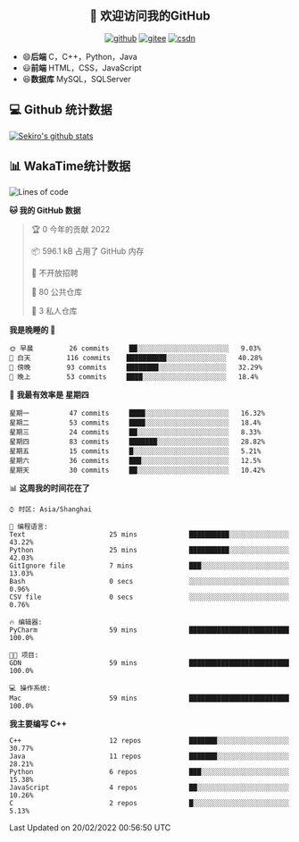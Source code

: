 <h2 align="center">👋 欢迎访问我的GitHub</h2>
<p align="center">
  <a href="https://666wxy666.github.io/"><img src="https://img.shields.io/badge/GitHub-24292e" alt="github"></a>
  <a href="https://gitee.com/wxy_666"><img src="https://img.shields.io/badge/Gitee-fe7300" alt="gitee"></a>
  <a href="https://blog.csdn.net/WXY_666"><img src="https://img.shields.io/badge/CSDN-cf000e" alt="csdn"></a>
</p>

- 😄**后端** C，C++，Python，Java
- 😃**前端** HTML，CSS，JavaScript
- 😆**数据库** MySQL，SQLServer

## 💻 Github 统计数据
[![Sekiro's github stats](https://github-readme-stats.vercel.app/api?username=666WXY666)](https://666wxy666.github.io/)

## 📊 WakaTime统计数据

<!--START_SECTION:waka-->
![Lines of code](https://img.shields.io/badge/%E4%BB%8E%E3%80%8C%E4%BD%A0%E5%A5%BD%E4%B8%96%E7%95%8C%E3%80%8D%E6%88%91%E5%B7%B2%E7%BB%8F%E5%86%99%E4%BA%86--291%20Thousand%20%E8%A1%8C%E4%BB%A3%E7%A0%81-blue)

**🐱 我的 GitHub 数据** 

> 🏆 0 今年的贡献 2022
 > 
> 📦 596.1 kB 占用了 GitHub 内存 
 > 
> 🚫 不开放招聘
 > 
> 📜 80 公共仓库 
 > 
> 🔑 3 私人仓库  
 > 
**我是晚睡的 🦉** 

```text
🌞 早晨         26 commits     ██░░░░░░░░░░░░░░░░░░░░░░░   9.03% 
🌆 白天         116 commits    ██████████░░░░░░░░░░░░░░░   40.28% 
🌃 傍晚         93 commits     ████████░░░░░░░░░░░░░░░░░   32.29% 
🌙 晚上         53 commits     ████░░░░░░░░░░░░░░░░░░░░░   18.4%

```
📅 **我最有效率是 星期四** 

```text
星期一          47 commits     ████░░░░░░░░░░░░░░░░░░░░░   16.32% 
星期二          53 commits     ████░░░░░░░░░░░░░░░░░░░░░   18.4% 
星期三          24 commits     ██░░░░░░░░░░░░░░░░░░░░░░░   8.33% 
星期四          83 commits     ███████░░░░░░░░░░░░░░░░░░   28.82% 
星期五          15 commits     █░░░░░░░░░░░░░░░░░░░░░░░░   5.21% 
星期六          36 commits     ███░░░░░░░░░░░░░░░░░░░░░░   12.5% 
星期天          30 commits     ██░░░░░░░░░░░░░░░░░░░░░░░   10.42%

```


📊 **这周我的时间花在了** 

```text
⌚︎ 时区: Asia/Shanghai

💬 编程语言: 
Text                     25 mins             ██████████░░░░░░░░░░░░░░░   43.22% 
Python                   25 mins             ██████████░░░░░░░░░░░░░░░   42.03% 
GitIgnore file           7 mins              ███░░░░░░░░░░░░░░░░░░░░░░   13.03% 
Bash                     0 secs              ░░░░░░░░░░░░░░░░░░░░░░░░░   0.96% 
CSV file                 0 secs              ░░░░░░░░░░░░░░░░░░░░░░░░░   0.76%

🔥 编辑器: 
PyCharm                  59 mins             █████████████████████████   100.0%

🐱‍💻 项目: 
GDN                      59 mins             █████████████████████████   100.0%

💻 操作系统: 
Mac                      59 mins             █████████████████████████   100.0%

```

**我主要编写 C++** 

```text
C++                      12 repos            ███████░░░░░░░░░░░░░░░░░░   30.77% 
Java                     11 repos            ███████░░░░░░░░░░░░░░░░░░   28.21% 
Python                   6 repos             ███░░░░░░░░░░░░░░░░░░░░░░   15.38% 
JavaScript               4 repos             ██░░░░░░░░░░░░░░░░░░░░░░░   10.26% 
C                        2 repos             █░░░░░░░░░░░░░░░░░░░░░░░░   5.13%

```



 Last Updated on 20/02/2022 00:56:50 UTC
<!--END_SECTION:waka-->

<!--
**666WXY666/666WXY666** is a ✨ _special_ ✨ repository because its `README.md` (this file) appears on your GitHub profile.

Here are some ideas to get you started:

- 🔭 I’m currently working on ...
- 🌱 I’m currently learning ...
- 👯 I’m looking to collaborate on ...
- 🤔 I’m looking for help with ...
- 💬 Ask me about ...
- 📫 How to reach me: ...
- 😄 Pronouns: ...
- ⚡ Fun fact: ...
-->
